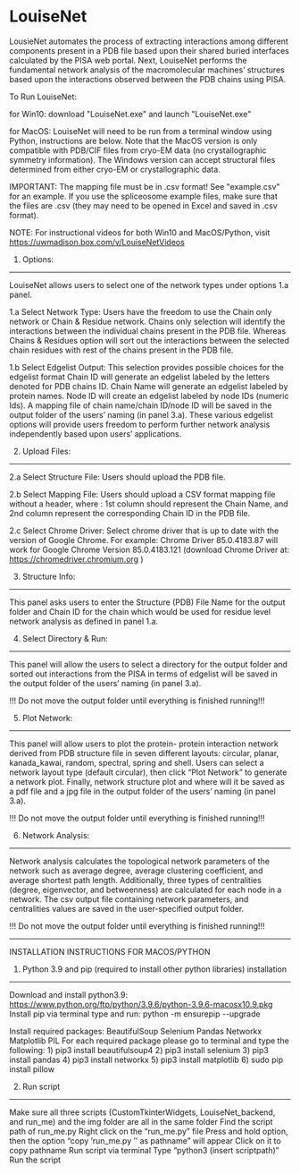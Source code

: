 # LouiseNet
LousieNet automates the process of extracting interactions among different components present in a PDB file based upon their shared buried interfaces calculated by the PISA web portal. Next, LouiseNet performs the fundamental network analysis of the macromolecular machines’ structures based upon the interactions observed between the PDB chains using PISA.

To Run LouiseNet:

for Win10: download "LouiseNet.exe" and launch "LouiseNet.exe"

for MacOS: LouiseNet will need to be run from a terminal window using Python, instructions are below. Note that the MacOS version is only compatible with PDB/CIF files from cryo-EM data (no crystallographic symmetry information). The Windows version can accept structural files determined from either cryo-EM or crystallographic data.

IMPORTANT: The mapping file must be in .csv format! See "example.csv" for an example. If you use the spliceosome example files, make sure that the files are .csv (they may need to be opened in Excel and saved in .csv format). 

NOTE: For instructional videos for both Win10 and MacOS/Python, visit https://uwmadison.box.com/v/LouiseNetVideos

1.	Options:
------------
LouiseNet allows users to select one of the network types under options 1.a panel.

1.a  Select Network Type: Users have the freedom to use the Chain only network or Chain & Residue network.
Chains only selection will identify the interactions between the individual chains present in the PDB file.  Whereas Chains & Residues option will sort out the interactions between the selected chain residues with rest of the chains present in the PDB file.

1.b Select Edgelist Output: This selection provides possible choices for the edgelist format
Chain ID will generate an edgelist labeled by the letters denoted for PDB chains ID. Chain Name will generate an edgelist labeled by protein names. Node ID will create an edgelist labeled by node IDs (numeric Ids). A mapping file of chain name/chain ID/node ID will be saved in the output folder of the users’ naming (in panel 3.a). These various edgelist options will provide users freedom to perform further network analysis independently based upon users’ applications.

2.	Upload Files:
------------
2.a Select Structure File: Users should upload the PDB file. 

2.b Select Mapping File: Users should upload a CSV format mapping file without a header, where  : 1st column should represent the Chain Name, and 2nd column represent the corresponding Chain ID in the PDB file.

2.c Select Chrome Driver:  Select chrome driver that is up to date with the version of Google Chrome. For example: Chrome Driver 85.0.4183.87 will work for Google Chrome Version 85.0.4183.121 (download Chrome Driver at: https://chromedriver.chromium.org )

3.	Structure Info: 
------------
This panel asks users to enter the Structure (PDB) File Name for the output folder  and Chain ID  for the chain which would be used for residue level network analysis as defined in panel 1.a.

4.	Select Directory & Run: 
------------
This panel will allow the users to select a directory for the output folder and sorted out interactions from the PISA in terms of edgelist will be saved in the output folder of the users’ naming (in panel 3.a).

!!! Do not move the output folder until everything is finished running!!!


5.	Plot Network:
------------
This panel will allow users to plot the protein- protein interaction network derived from PDB structure file in seven different layouts: circular, planar, kanada_kawai, random, spectral, spring and shell. Users can select a network layout type (default circular), then click “Plot Network” to generate a network plot. Finally, network structure plot and where will it be saved as a pdf file and a jpg file in the output folder of the users’ naming (in panel 3.a).

!!! Do not move the output folder until everything is finished running!!!

6.	Network Analysis: 
------------
Network analysis calculates the topological network parameters of the network such as average degree, average clustering coefficient, and average shortest path length. Additionally, three types of centralities (degree, eigenvector, and betweenness) are calculated for each node in a network. The csv output file containing network parameters, and centralities values are saved in the user-specified output folder.

!!! Do not move the output folder until everything is finished running!!!

-------------------------------------------------------------------------------------------------------------------------------------------------------------------
INSTALLATION INSTRUCTIONS FOR MACOS/PYTHON

1. Python 3.9 and pip (required to install other python libraries) installation
------------
Download and install python3.9: https://www.python.org/ftp/python/3.9.6/python-3.9.6-macosx10.9.pkg 
Install pip via terminal
type and run:  python -m ensurepip --upgrade

Install required packages:
BeautifulSoup
Selenium
Pandas
Networkx
Matplotlib
PIL
			For each required package please go to terminal and type the following:
				1) pip3 install beautifulsoup4
				2) pip3 install selenium
				3) pip3 install pandas
				4) pip3 install networkx
				5) pip3 install matplotlib
				6) sudo pip install pillow

2. Run script
------------
Make sure all three scripts (CustomTkinterWidgets, LouiseNet_backend, and run_me) and the img folder are all in the same folder
Find the script path of run_me.py
Right click on the “run_me.py” file
Press and hold option, then the option “copy ’run_me.py ’’ as pathname” will appear 
Click on it to copy pathname
Run script via terminal
Type “python3 (insert scriptpath)”
Run the script


